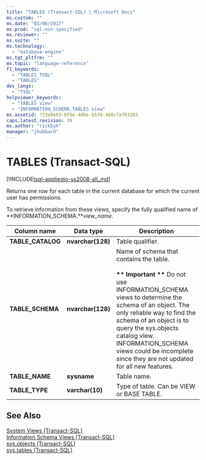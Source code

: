 ```yaml
---
title: "TABLES (Transact-SQL) | Microsoft Docs"
ms.custom: ""
ms.date: "03/06/2017"
ms.prod: "sql-non-specified"
ms.reviewer: ""
ms.suite: ""
ms.technology: 
  - "database-engine"
ms.tgt_pltfrm: ""
ms.topic: "language-reference"
f1_keywords: 
  - "TABLES_TSQL"
  - "TABLES"
dev_langs: 
  - "TSQL"
helpviewer_keywords: 
  - "TABLES view"
  - "INFORMATION_SCHEMA.TABLES view"
ms.assetid: 723a9e63-8f6e-4d6e-b570-468cfaf03201
caps.latest.revision: 39
ms.author: "rickbyh"
manager: "jhubbard"
---
```

# TABLES (Transact-SQL)
[!INCLUDE[tsql-appliesto-ss2008-all_md](../../../database-engine/configure/windows/includes/tsql-appliesto-ss2008-all-md.md)]

  Returns one row for each table in the current database for which the current user has permissions.  
  
 To retrieve information from these views, specify the fully qualified name of **INFORMATION_SCHEMA.***view_name*.  
  
|Column name|Data type|Description|  
|-----------------|---------------|-----------------|  
|**TABLE_CATALOG**|**nvarchar(**128**)**|Table qualifier.|  
|**TABLE_SCHEMA**|**nvarchar(**128**)**|Name of schema that contains the table.<br /><br /> **\*\* Important \*\*** Do not use INFORMATION_SCHEMA views to determine the schema of an object. The only reliable way to find the schema of an object is to query the sys.objects catalog view. INFORMATION_SCHEMA views could be incomplete since they are not updated for all new features.|  
|**TABLE_NAME**|**sysname**|Table name.|  
|**TABLE_TYPE**|**varchar(**10**)**|Type of table. Can be VIEW or BASE TABLE.|  
  
## See Also  
 [System Views &#40;Transact-SQL&#41;](../Topic/System%20Views%20\(Transact-SQL\).md)   
 [Information Schema Views &#40;Transact-SQL&#41;](../Topic/Information%20Schema%20Views%20\(Transact-SQL\).md)   
 [sys.objects &#40;Transact-SQL&#41;](../../../relational-databases/reference/system-catalog-views/sys.objects-transact-sql.md)   
 [sys.tables &#40;Transact-SQL&#41;](../../../relational-databases/reference/system-catalog-views/sys.tables-transact-sql.md)  
  
  